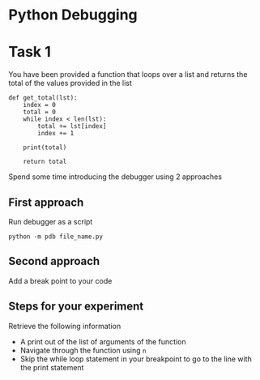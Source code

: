 # Python Debugging

# Task 1

You have been provided a function that loops over a list and returns the total of the values provided in the list

```
def get_total(lst):
    index = 0
    total = 0
    while index < len(lst):
        total += lst[index]
        index += 1

    print(total)

    return total
```

Spend some time introducing the debugger using 2 approaches

## First approach

Run debugger as a script

`python -m pdb file_name.py`

## Second approach

Add a break point to your code

## Steps for your experiment

Retrieve the following information

- A print out of the list of arguments of the function
- Navigate through the function using `n`
- Skip the while loop statement in your breakpoint to go to the line with the print statement

